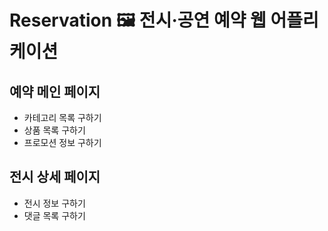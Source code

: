 # Reservation 🖼 전시·공연 예약 웹 어플리케이션


## 예약 메인 페이지
- 카테고리 목록 구하기
- 상품 목록 구하기
- 프로모션 정보 구하기

## 전시 상세 페이지
- 전시 정보 구하기
- 댓글 목록 구하기
